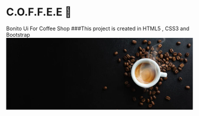 # C.O.F.F.E.E :dress:
Bonito Ui For Coffee Shop 
 ###This project is created in HTML5 , CSS3 and Bootstrap
![img specific for the project](./imgs/bc3.png)


